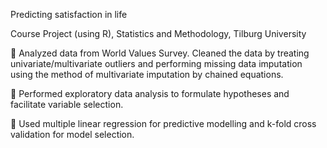 
Predicting satisfaction in life

Course Project (using R), Statistics and Methodology, Tilburg University 


􀀀 Analyzed data from World Values Survey. Cleaned the data by treating univariate/multivariate outliers and performing missing data imputation using the method of multivariate imputation by chained equations. 

􀀀 Performed exploratory data analysis to formulate hypotheses and facilitate variable selection. 

􀀀 Used multiple linear regression for predictive modelling and k-fold cross validation for model selection.

